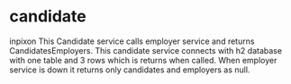 # candidate
inpixon
This Candidate service calls employer service and returns CandidatesEmployers.
This candidate service connects with h2 database with one table and 3 rows which is returns when called.
When employer service is down it returns only candidates and employers as null.

